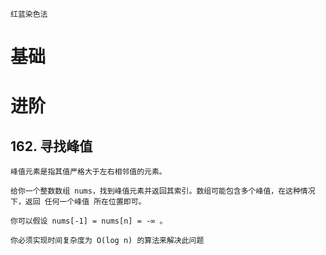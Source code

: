 	红蓝染色法

# 基础


# 进阶

## 162. 寻找峰值
	峰值元素是指其值严格大于左右相邻值的元素。

	给你一个整数数组 nums，找到峰值元素并返回其索引。数组可能包含多个峰值，在这种情况下，返回 任何一个峰值 所在位置即可。

	你可以假设 nums[-1] = nums[n] = -∞ 。

	你必须实现时间复杂度为 O(log n) 的算法来解决此问题


